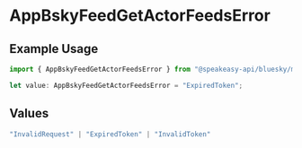 # AppBskyFeedGetActorFeedsError

## Example Usage

```typescript
import { AppBskyFeedGetActorFeedsError } from "@speakeasy-api/bluesky/models/errors";

let value: AppBskyFeedGetActorFeedsError = "ExpiredToken";
```

## Values

```typescript
"InvalidRequest" | "ExpiredToken" | "InvalidToken"
```